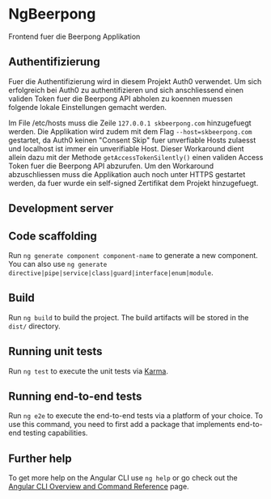 # NgBeerpong

Frontend fuer die Beerpong Applikation

## Authentifizierung

Fuer die Authentifizierung wird in diesem Projekt Auth0 verwendet. Um sich erfolgreich bei Auth0 zu authentifizieren und sich anschliessend einen validen Token
fuer die Beerpong API abholen zu koennen muessen folgende lokale Einstellungen gemacht werden.

Im File /etc/hosts muss die Zeile `127.0.0.1 skbeerpong.com` hinzugefuegt werden. 
Die Applikation wird zudem mit dem Flag `--host=skbeerpong.com` gestartet, da Auth0 keinen "Consent Skip" fuer unverfiable Hosts zulaesst und localhost
ist immer ein unverifiable Host. Dieser Workaround dient allein dazu mit der Methode `getAccessTokenSilently()` einen validen Access Token fuer 
die Beerpong API abzurufen.
Um den Workaround abzuschliessen muss die Applikation auch noch unter HTTPS gestartet werden, da fuer wurde ein self-signed Zertifikat dem Projekt 
hinzugefuegt.

## Development server

## Code scaffolding

Run `ng generate component component-name` to generate a new component. You can also use `ng generate directive|pipe|service|class|guard|interface|enum|module`.

## Build

Run `ng build` to build the project. The build artifacts will be stored in the `dist/` directory.

## Running unit tests

Run `ng test` to execute the unit tests via [Karma](https://karma-runner.github.io).

## Running end-to-end tests

Run `ng e2e` to execute the end-to-end tests via a platform of your choice. To use this command, you need to first add a package that implements end-to-end testing capabilities.

## Further help

To get more help on the Angular CLI use `ng help` or go check out the [Angular CLI Overview and Command Reference](https://angular.io/cli) page.
